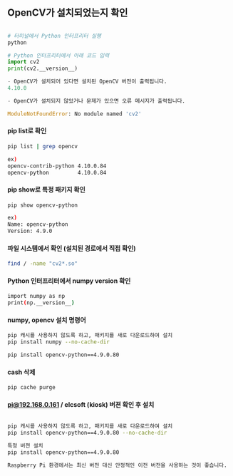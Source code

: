## OpenCV가 설치되었는지 확인

```python

# 터미널에서 Python 인터프리터 실행
python

# Python 인터프리터에서 아래 코드 입력
import cv2
print(cv2.__version__)

- OpenCV가 설치되어 있다면 설치된 OpenCV 버전이 출력됩니다. 
4.10.0

- OpenCV가 설치되지 않았거나 문제가 있으면 오류 메시지가 출력됩니다. 

ModuleNotFoundError: No module named 'cv2'

```

#### pip list로 확인
```bash
pip list | grep opencv

ex)
opencv-contrib-python 4.10.0.84
opencv-python         4.10.0.84
```

#### pip show로 특정 패키지 확인
```bash
pip show opencv-python

ex)
Name: opencv-python
Version: 4.9.0
```
#### 파일 시스템에서 확인 (설치된 경로에서 직접 확인)

```bash
find / -name "cv2*.so"
```
#### Python 인터프리터에서 numpy version 확인

```bash
import numpy as np
print(np.__version__)
```

#### numpy, opencv 설치 명령어
```bash
pip 캐시를 사용하지 않도록 하고, 패키지를 새로 다운로드하여 설치
pip install numpy --no-cache-dir

pip install opencv-python==4.9.0.80

```

#### cash 삭제
```bash
pip cache purge
```

#### pi@192.168.0.161 / elcsoft (kiosk) 버젼 확인 후 설치
```bash

pip 캐시를 사용하지 않도록 하고, 패키지를 새로 다운로드하여 설치
pip install opencv-python==4.9.0.80 --no-cache-dir

특정 버젼 설치
pip install opencv-python==4.9.0.80

Raspberry Pi 환경에서는 최신 버전 대신 안정적인 이전 버전을 사용하는 것이 좋습니다.
```

